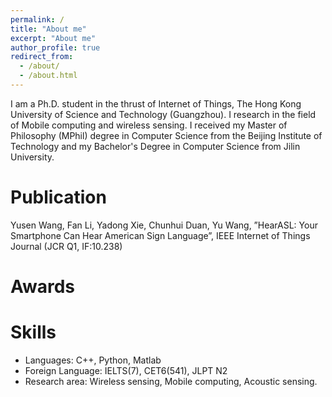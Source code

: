 ```yaml
---
permalink: /
title: "About me"
excerpt: "About me"
author_profile: true
redirect_from: 
  - /about/
  - /about.html
---
```


I am a Ph.D. student in the thrust of Internet of Things, The Hong Kong University of Science and Technology (Guangzhou). I research in the field of Mobile computing and wireless sensing. I received my Master of Philosophy (MPhil) degree in Computer Science from the Beijing Institute of Technology and my Bachelor's Degree in Computer Science from Jilin University.

# Publication

Yusen Wang, Fan Li, Yadong Xie, Chunhui Duan, Yu Wang, ”HearASL: Your Smartphone Can Hear American
Sign Language”, IEEE Internet of Things Journal (JCR Q1, IF:10.238) 


# Awards

# Skills
* Languages: C++, Python, Matlab
* Foreign Language: IELTS(7), CET6(541), JLPT N2
* Research area: Wireless sensing, Mobile computing, Acoustic sensing.
